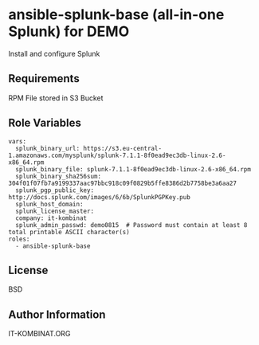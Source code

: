 ansible-splunk-base (all-in-one Splunk) for DEMO
=========

Install and configure Splunk

Requirements
------------

RPM File stored in S3 Bucket

Role Variables
--------------

```
vars:
  splunk_binary_url: https://s3.eu-central-1.amazonaws.com/mysplunk/splunk-7.1.1-8f0ead9ec3db-linux-2.6-x86_64.rpm
  splunk_binary_file: splunk-7.1.1-8f0ead9ec3db-linux-2.6-x86_64.rpm
  splunk_binary_sha256sum: 304f01f07fb7a9199337aac97bbc918c09f0829b5ffe8386d2b7758be3a6aa27
  splunk_pgp_public_key: http://docs.splunk.com/images/6/6b/SplunkPGPKey.pub
  splunk_host_domain:
  splunk_license_master:
  company: it-kombinat
  splunk_admin_passwd: demo0815  # Password must contain at least 8 total printable ASCII character(s)
roles:
  - ansible-splunk-base
```

License
-------

BSD

Author Information
------------------

IT-KOMBINAT.ORG
